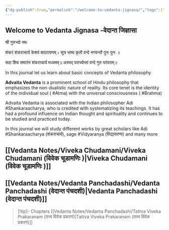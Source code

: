 ```yaml
---
{"dg-publish":true,"permalink":"/welcome-to-vedanta-jignasa/","tags":["gardenEntry"]}
---
```


## Welcome to Vedanta Jignasa -वेदान्त जिज्ञासा

श्री गुरुभ्यो नमः

शंकरं शंकराचार्य केशवं बादरायणम्। 
सूत्र भाष्य कृतौ वन्दे भगवन्तौ पुनः पुनः ॥

सदा शिव समारंभं शंकराचार्य मध्यमम्॥
अस्मद् परार्च्यन्तां वन्दे गुरु परंपराम्॥ 


In this journal let us learn about basic concepts of Vedanta philosophy

**Advaita Vedanta** is a prominent school of Hindu philosophy that emphasizes the non-dualistic nature of reality. Its core tenet is the identity of the individual soul ( #Atma) with the universal consciousness ( #Brahma)

Advaita Vedanta is  associated with the Indian philosopher Adi #Shankaraacharya, who is credited with systematizing its teachings. It has had a profound influence on Indian thought and spirituality and continues to be studied and practiced today.

In this journal we will study different works by great scholars like Adi #Shankaraacharya (शंकराचार्य), sage #Vidyaranya  (विद्यायरण्य) and many more

## [[Vedanta Notes/Viveka Chudamani/Viveka Chudamani (विवेक चूडामणिः  )\|Viveka Chudamani (विवेक चूडामणिः  )]]

## [[Vedanta Notes/Vedanta Panchadashi/Vedanta Panchadashi (वेदान्त पंचदशी)\|Vedanta Panchadashi (वेदान्त पंचदशी)]]

>[!tip]- Chapters
[[Vedanta Notes/Vedanta Panchadashi/Tattva Viveka Prakaranam (तत्त्व विवेक प्रकरणं)\|Tattva Viveka Prakaranam (तत्त्व विवेक प्रकरणं)]]






